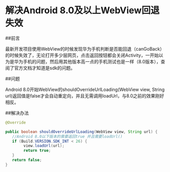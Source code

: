 # 解决Android 8.0及以上WebView回退失效

##前言

最新开发项目使用WebView的时候发现华为手机判断是否能回退（canGoBack）的时候失效了，无论打开多少层网页，点击返回按钮都会关闭Activity，一开始以为是华为手机的问题，然后用其他版本高一点的手机测试也是一样（8.0版本），查阅了官方文档才知道是sdk的问题。

##问题

Android 8.0开始WebView的shouldOverrideUrlLoading(WebView view, String url)返回值是false才会自动重定向，并且无需调用loadUrl，与8.0之前的效果刚好相反。

##解决办法

~~~~java
@Override

public boolean shouldOverrideUrlLoading(WebView view, String url) {
   //Android 8.0以下版本的需要返回true 并且需要loadUrl()
   if (Build.VERSION.SDK_INT < 26) {
        view.loadUrl(url);
        return true;
   }
   return false;
}

~~~~

